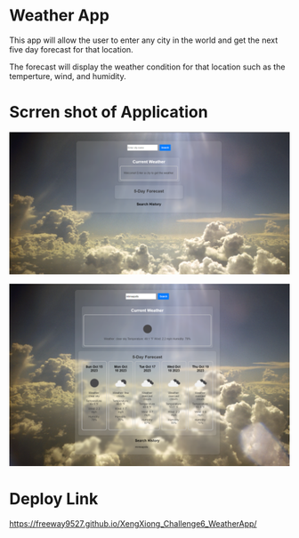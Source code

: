 # Weather App

This app will allow the user to enter any city in the world and get the next five day forecast for that location.

The forecast will display the weather condition for that location such as the temperture, wind, and humidity.

# Scrren shot of Application
![Alt text](Assets/image/Welcome.png)

![Alt text](Assets/image/weatherApp.png)

# Deploy Link

https://freeway9527.github.io/XengXiong_Challenge6_WeatherApp/
